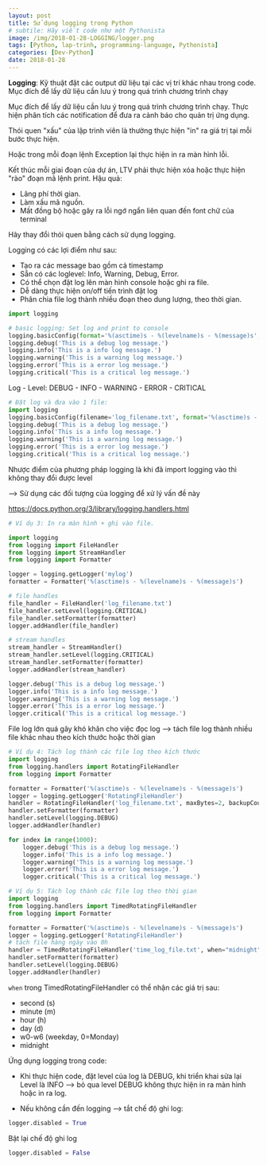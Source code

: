```yaml
---
layout: post
title: Sử dụng logging trong Python
# subtile: Hãy viết code như một Pythonista
image: /img/2018-01-28-LOGGING/logger.png
tags: [Python, lap-trinh, programming-language, Pythonista]
categories: [Dev-Python]
date: 2018-01-28
---
```



**Logging**: Kỹ thuật đặt các output dữ liệu tại các vị trí khác nhau trong code. Mục đích để lấy dữ liệu cần lưu ý trong quá trình chương trình chạy

Mục đích để lấy dữ liệu cần lưu ý trong quá trình chương trình chạy.
Thực hiện phân tích các notification để đưa ra cảnh báo cho quản trị ứng dụng.


Thói quen "xấu" của lập trình viên là thường thực hiện "in" ra giá trị tại mỗi bước thực hiện. 

Hoặc trong mỗi đoạn lệnh Exception lại thực hiện in ra màn hình lỗi. 


Kết thúc mỗi giai đoạn của dự án, LTV phải thực hiện xóa hoặc thực hiện "rào" đoạn mã lệnh print.
Hậu quả: 
- Lãng phí thời gian.
- Làm xấu mã nguồn.
- Mất đồng bộ hoặc gây ra lỗi ngớ ngẩn liên quan đến font chữ của terminal

Hãy thay đổi thói quen bằng cách sử dụng logging.

Logging có các lợi điểm như sau:
- Tạo ra các message bao gồm cả timestamp
- Sẵn có các loglevel: Info, Warning, Debug, Error.
- Có thể chọn đặt log lên màn hình console hoặc ghi ra file.
- Dễ dàng thực hiện on/off tiến trình đặt log
- Phân chia file log thành nhiều đoạn theo dung lượng, theo thời gian.



```python
import logging

```


```python
# basic logging: Set log and print to console
logging.basicConfig(format='%(asctime)s - %(levelname)s - %(message)s', level=logging.DEBUG)
logging.debug('This is a debug log message.')
logging.info('This is a info log message.')
logging.warning('This is a warning log message.')
logging.error('This is a error log message.')
logging.critical('This is a critical log message.')

```

Log - Level: DEBUG - INFO - WARNING - ERROR - CRITICAL


```python
# Đặt log và đưa vào 1 file:
import logging
logging.basicConfig(filename='log_filename.txt', format='%(asctime)s - %(levelname)s - %(message)s')
logging.debug('This is a debug log message.')
logging.info('This is a info log message.')
logging.warning('This is a warning log message.')
logging.error('This is a error log message.')
logging.critical('This is a critical log message.')

```

Nhược điểm của phương pháp logging là khi đã import logging vào thì không thay đổi được level

--> Sử dụng các đối tượng của logging để xử lý vấn đề này

https://docs.python.org/3/library/logging.handlers.html




```python
# Ví dụ 3: In ra màn hình + ghi vào file.

import logging
from logging import FileHandler
from logging import StreamHandler
from logging import Formatter

logger = logging.getLogger('mylog')
formatter = Formatter('%(asctime)s - %(levelname)s - %(message)s')

# file handles
file_handler = FileHandler('log_filename.txt')
file_handler.setLevel(logging.CRITICAL)
file_handler.setFormatter(formatter)
logger.addHandler(file_handler)

# stream handles
stream_handler = StreamHandler()
stream_handler.setLevel(logging.CRITICAL)
stream_handler.setFormatter(formatter)
logger.addHandler(stream_handler)

logger.debug('This is a debug log message.')
logger.info('This is a info log message.')
logger.warning('This is a warning log message.')
logger.error('This is a error log message.')
logger.critical('This is a critical log message.')


```

File log lớn quá gây khó khăn cho việc đọc log --> tách file log thành nhiều file khác nhau theo kích thước hoặc thời gian



```python
# Ví dụ 4: Tách log thành các file log theo kích thước
import logging
from logging.handlers import RotatingFileHandler
from logging import Formatter

formatter = Formatter('%(asctime)s - %(levelname)s - %(message)s')
logger = logging.getLogger('RotatingFileHandler')
handler = RotatingFileHandler('log_filename.txt', maxBytes=2, backupCount=10)
handler.setFormatter(formatter)
handler.setLevel(logging.DEBUG)
logger.addHandler(handler)

for index in range(1000):
    logger.debug('This is a debug log message.')
    logger.info('This is a info log message.')
    logger.warning('This is a warning log message.')
    logger.error('This is a error log message.')
    logger.critical('This is a critical log message.')


```


```python
# Ví dụ 5: Tách log thành các file log theo thời gian
import logging
from logging.handlers import TimedRotatingFileHandler
from logging import Formatter

formatter = Formatter('%(asctime)s - %(levelname)s - %(message)s')
logger = logging.getLogger('RotatingFileHandler')
# tách file hàng ngày vào 0h
handler = TimedRotatingFileHandler('time_log_file.txt', when="midnight", interval=1)
handler.setFormatter(formatter)
handler.setLevel(logging.DEBUG)
logger.addHandler(handler)

```

`when` trong TimedRotatingFileHandler có thể nhận các giá trị sau:
- second (s)
- minute (m)
- hour (h)
- day (d)
- w0-w6 (weekday, 0=Monday)
- midnight

Ứng dụng logging trong code: 
- Khi thực hiện code, đặt level của log là DEBUG, khi triển khai sửa lại Level là INFO --> bỏ qua level DEBUG không thực hiện in ra màn hình hoặc in ra log.

- Nếu không cần đến logging --> tắt chế độ ghi log:
```Python
logger.disabled = True
```

Bật lại chế độ ghi log
```Python
logger.disabled = False
```

